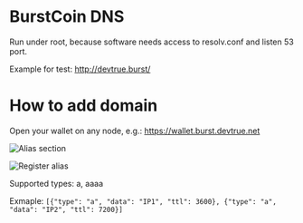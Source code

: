 # BurstCoin DNS

Run under root, because software needs access to resolv.conf and listen 53 port.

Example for test: http://devtrue.burst/

# How to add domain

Open your wallet on any node, e.g.: https://wallet.burst.devtrue.net

![Alias section](https://i.imgur.com/OJ6W27f.png)

![Register alias](https://i.imgur.com/ZKDz1EX.png)

Supported types: a, aaaa

Exmaple: `[{"type": "a", "data": "IP1", "ttl": 3600}, {"type": "a", "data": "IP2", "ttl": 7200}]`
